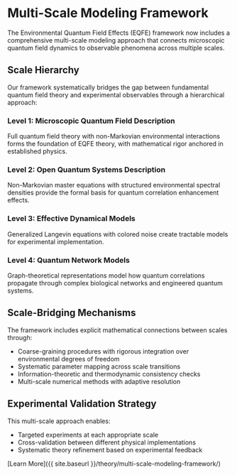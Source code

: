 # Multi-Scale Modeling Framework

The Environmental Quantum Field Effects (EQFE) framework now includes a comprehensive multi-scale modeling approach that connects microscopic quantum field dynamics to observable phenomena across multiple scales.

## Scale Hierarchy

Our framework systematically bridges the gap between fundamental quantum field theory and experimental observables through a hierarchical approach:

### Level 1: Microscopic Quantum Field Description
Full quantum field theory with non-Markovian environmental interactions forms the foundation of EQFE theory, with mathematical rigor anchored in established physics.

### Level 2: Open Quantum Systems Description 
Non-Markovian master equations with structured environmental spectral densities provide the formal basis for quantum correlation enhancement effects.

### Level 3: Effective Dynamical Models
Generalized Langevin equations with colored noise create tractable models for experimental implementation.

### Level 4: Quantum Network Models
Graph-theoretical representations model how quantum correlations propagate through complex biological networks and engineered quantum systems.

## Scale-Bridging Mechanisms

The framework includes explicit mathematical connections between scales through:

- Coarse-graining procedures with rigorous integration over environmental degrees of freedom
- Systematic parameter mapping across scale transitions
- Information-theoretic and thermodynamic consistency checks
- Multi-scale numerical methods with adaptive resolution

## Experimental Validation Strategy

This multi-scale approach enables:

- Targeted experiments at each appropriate scale
- Cross-validation between different physical implementations
- Systematic theory refinement based on experimental feedback

[Learn More]({{ site.baseurl }}/theory/multi-scale-modeling-framework/)

